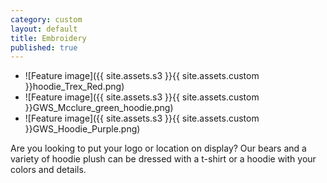 ```yaml
---
category: custom
layout: default
title: Embroidery
published: true
---
```


- ![Feature image]({{ site.assets.s3 }}{{ site.assets.custom }}hoodie_Trex_Red.png)
- ![Feature image]({{ site.assets.s3 }}{{ site.assets.custom }}GWS_Mcclure_green_hoodie.png)
- ![Feature image]({{ site.assets.s3 }}{{ site.assets.custom }}GWS_Hoodie_Purple.png)


Are you looking to put your logo or location on display? Our bears and
a variety of hoodie plush can be dressed with a t-shirt or a
hoodie with your colors and details.
